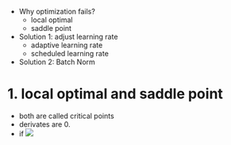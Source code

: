 + Why optimization fails?
  - local optimal
  - saddle point
+ Solution 1: adjust learning rate
  - adaptive learning rate
  - scheduled learning rate
+ Solution 2: Batch Norm

# 1. local optimal and saddle point
+ both are called critical points
+ derivates are 0.
+ if
![](https://www.offconvex.org/assets/saddle/minmaxsaddle.png)
